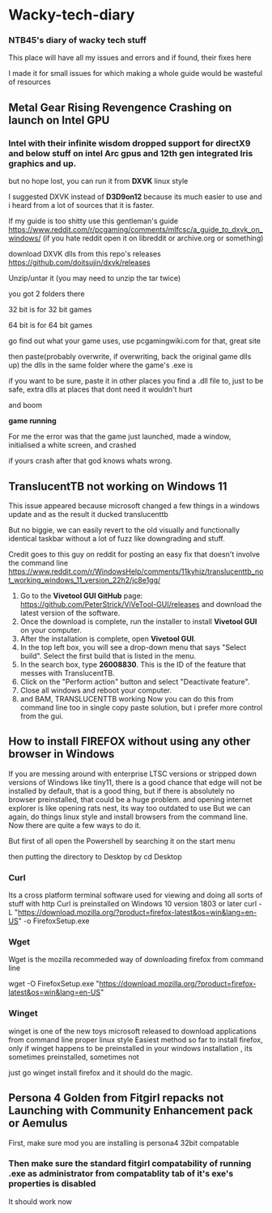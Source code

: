 # Wacky-tech-diary
### NTB45's diary of wacky tech stuff
This place will have all my issues and errors and if found, their fixes here

I made it for small issues for which making a whole guide would be wasteful of resources


## Metal Gear Rising Revengence Crashing on launch on Intel GPU

### Intel with their infinite wisdom dropped support for directX9 and below stuff on intel Arc gpus and 12th gen integrated Iris graphics and up.

but no hope lost, you can run it from **DXVK** linux style

I suggested DXVK instead of **D3D9on12** because its much easier to use and i heard from a lot of sources that it is faster.

If my guide is too shitty use this gentleman's guide https://www.reddit.com/r/pcgaming/comments/mlfcsc/a_guide_to_dxvk_on_windows/  (if you hate reddit open it on libreddit or archive.org or something)



download DXVK dlls from this repo's releases https://github.com/doitsujin/dxvk/releases

Unzip/untar it (you may need to unzip the tar twice)

you got 2 folders there

32 bit is for 32 bit games

64 bit is for 64 bit games

go find out what your game uses, use pcgamingwiki.com for that, great site

then paste(probably overwrite, if overwriting, back the original game dlls up) the dlls in the same folder where the game's .exe is

if you want to be sure, paste it in other places you find a .dll file to, just to be safe, extra dlls at places that dont need it wouldn't hurt

and boom

**game running**

For me the error was that the game just launched, made a window, initialised a white screen, and crashed

if yours crash after that god knows whats wrong.

## TranslucentTB not working on Windows 11
This issue appeared because microsoft changed a few things in a windows update and as the result it ducked translucenttb

But no biggie, we can easily revert to the old visually and functionally identical taskbar without a lot of fuzz like downgrading and stuff.

Credit goes to this guy on reddit for posting an easy fix that doesn't involve the command line 
https://www.reddit.com/r/WindowsHelp/comments/11kyhiz/translucenttb_not_working_windows_11_version_22h2/jc8e1gg/

1.  Go to the **Vivetool GUI GitHub** page: https://github.com/PeterStrick/ViVeTool-GUI/releases and download the latest version of the software.
2.  Once the download is complete, run the installer to install **Vivetool GUI** on your computer.
3.  After the installation is complete, open **Vivetool GUI**.
4.  In the top left box, you will see a drop-down menu that says "Select build". Select the first build that is listed in the menu.
5.  In the search box, type **26008830**. This is the ID of the feature that messes with TranslucentTB.
6.  Click on the "Perform action" button and select "Deactivate feature".
7.  Close all windows and reboot your computer.
8. and BAM, TRANSLUCENTTB working
Now you can do this from command line too in single copy paste solution, but i prefer more control from the gui.

## How to install FIREFOX without using any other browser in Windows

If you are messing around with enterprise LTSC versions or stripped down versions of Windows like tiny11, there is a good chance that edge will not be installed by default, that is a good thing, but if there is absolutely no browser preinstalled, that could be a huge problem.
and opening internet explorer is like opening rats nest, its way too outdated to use
But we can again, do things linux style and install browsers from the command line.
Now there are quite a few ways to do it.

But first of all open the Powershell by searching it on the start menu

then putting the directory to Desktop by
	cd Desktop
### Curl
Its a cross platform terminal software used for viewing and doing all sorts of stuff with http
Curl is preinstalled on Windows 10 version 1803 or later
curl -L "https://download.mozilla.org/?product=firefox-latest&os=win&lang=en-US" -o FirefoxSetup.exe

### Wget
Wget is the mozilla recommeded way of downloading firefox from command line

wget -O FirefoxSetup.exe "https://download.mozilla.org/?product=firefox-latest&os=win&lang=en-US"

### Winget
winget is one of the new toys microsoft released to download applications from command line proper linux style
Easiest method so far to install firefox, only if winget happens to be preinstalled in your windows installation , its sometimes preinstalled, sometimes not

just go
	winget install firefox
and it should do the magic.



## Persona 4 Golden from Fitgirl repacks not Launching with Community Enhancement pack or Aemulus

First, make sure mod you are installing is persona4 32bit compatable 

### Then make sure the standard fitgirl compatability of running .exe as administrator from compatablity tab of it's exe's properties is disabled

It should work now
